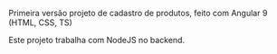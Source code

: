 Primeira versão projeto de cadastro de produtos, feito com Angular 9 (HTML, CSS, TS)

Este projeto trabalha com NodeJS no backend. 

